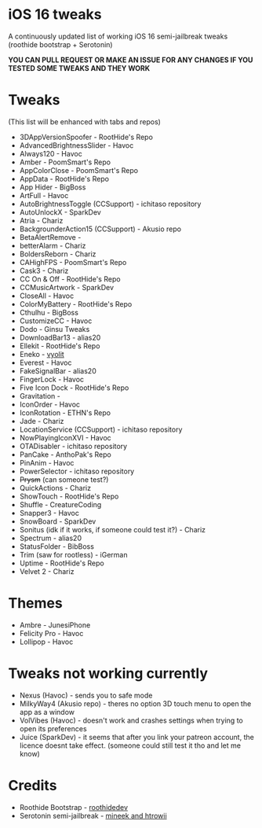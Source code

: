 # iOS 16 tweaks
A continuously updated list of working iOS 16 semi-jailbreak tweaks (roothide bootstrap + Serotonin)

**YOU CAN PULL REQUEST OR MAKE AN ISSUE FOR ANY CHANGES IF YOU TESTED SOME TWEAKS AND THEY WORK**
# Tweaks
(This list will be enhanced with tabs and repos)
- 3DAppVersionSpoofer - RootHide's Repo
- AdvancedBrightnessSlider - Havoc
- Always120 - Havoc
- Amber - PoomSmart's Repo
- AppColorClose - PoomSmart's Repo
- AppData - RootHide's Repo
- App Hider - BigBoss
- ArtFull - Havoc
- AutoBrightnessToggle (CCSupport) - ichitaso repository
- AutoUnlockX - SparkDev
- Atria - Chariz
- BackgrounderAction15 (CCSupport) - Akusio repo
- BetaAlertRemove -
- betterAlarm - Chariz
- BoldersReborn - Chariz
- CAHighFPS - PoomSmart's Repo
- Cask3 - Chariz
- CC On & Off - RootHide's Repo
- CCMusicArtwork - SparkDev
- CloseAll - Havoc
- ColorMyBattery - RootHide's Repo
- Cthulhu - BigBoss
- CustomizeCC - Havoc
- Dodo - Ginsu Tweaks
- DownloadBar13 - alias20
- Ellekit - RootHide's Repo
- Eneko - [vyolit](https://github.com/vyolit/Eneko)
- Everest - Havoc
- FakeSignalBar - alias20
- FingerLock - Havoc
- Five Icon Dock - RootHide's Repo
- Gravitation -
- IconOrder - Havoc
- IconRotation - ETHN's Repo
- Jade - Chariz
- LocationService (CCSupport) - ichitaso repository
- NowPlayingIconXVI - Havoc
- OTADisabler - ichitaso repository
- PanCake - AnthoPak's Repo
- PinAnim - Havoc
- PowerSelector - ichitaso repository
- ~~Prysm~~ (can someone test?)
- QuickActions - Chariz
- ShowTouch - RootHide's Repo
- Shuffle - CreatureCoding
- Snapper3 - Havoc
- SnowBoard - SparkDev
- Sonitus (idk if it works, if someone could test it?) - Chariz
- Spectrum - alias20
- StatusFolder - BibBoss
- Trim (saw for rootless) - iGerman
- Uptime - RootHide's Repo
- Velvet 2 - Chariz
# Themes
- Ambre - JunesiPhone
- Felicity Pro - Havoc
- Lollipop - Havoc
# Tweaks not working currently
- Nexus (Havoc) - sends you to safe mode
- MilkyWay4 (Akusio repo) - theres no option 3D touch menu to open the app as a window
- VolVibes (Havoc) - doesn't work and crashes settings when trying to open its preferences
- Juice (SparkDev) - it seems that after you link your patreon account, the licence doesnt take effect. (someone could still test it tho and let me know)
# Credits
- Roothide Bootstrap - [roothidedev](https://github.com/roothide/Bootstrap)
- Serotonin semi-jailbreak - [mineek and htrowii](https://github.com/mineek/Serotonin)

